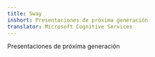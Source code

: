 ```yaml
---
title: Sway
inshort: Presentaciones de próxima generación
translator: Microsoft Cognitive Services
---
```


Presentaciones de próxima generación


